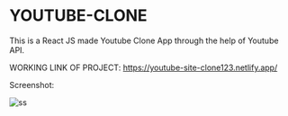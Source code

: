 # YOUTUBE-CLONE
This is a React JS made Youtube Clone App through the help of Youtube API.

WORKING LINK OF PROJECT: https://youtube-site-clone123.netlify.app/

Screenshot:


![ss](https://github.com/AnkitPatro02/YOUTUBE-CLONE/assets/99167164/47d860c8-9556-46a1-839a-4d591b026471)

